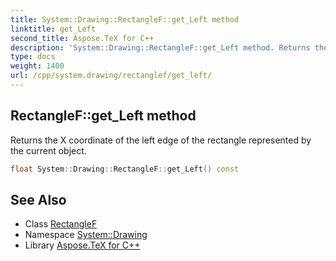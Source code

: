 ```yaml
---
title: System::Drawing::RectangleF::get_Left method
linktitle: get_Left
second_title: Aspose.TeX for C++
description: 'System::Drawing::RectangleF::get_Left method. Returns the X coordinate of the left edge of the rectangle represented by the current object in C++.'
type: docs
weight: 1400
url: /cpp/system.drawing/rectanglef/get_left/
---
```

## RectangleF::get_Left method


Returns the X coordinate of the left edge of the rectangle represented by the current object.

```cpp
float System::Drawing::RectangleF::get_Left() const
```

## See Also

* Class [RectangleF](../)
* Namespace [System::Drawing](../../)
* Library [Aspose.TeX for C++](../../../)
